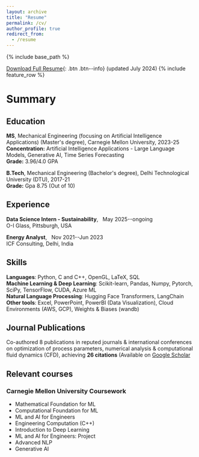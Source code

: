 ```yaml
---
layout: archive
title: "Resume"
permalink: /cv/
author_profile: true
redirect_from:
  - /resume
---
```


{% include base_path %}

[Download Full Resume](/images/Naman_Choudhary_Resume.pdf){: .btn .btn--info} (updated July 2024)
{% include feature_row %}

# Summary
## Education
**MS**, Mechanical Engineering (focusing on Artificial Intelligence Applications) (Master's degree), Carnegie Mellon University, 2023-25
<br /> 
**Concentration:** Artificial Intelligence Applications - Large Language Models, Generative AI, Time Series Forecasting
<br /> 
**Grade:** 3.96/4.0 GPA 

**B.Tech**, Mechanical Engineering (Bachelor's degree), Delhi Technological University (DTU), 2017-21 
<br /> 
**Grade:** Gpa 8.75 (Out of 10)

## Experience
**Data Science Intern - Sustainability**,  &nbsp; May 2025--ongoing <br />
O-I Glass, Pittsburgh, USA

**Energy Analyst**,  &nbsp; Nov 2021--Jun 2023 <br />
ICF Consulting, Delhi, India

## Skills

**Languages**: Python, C and C++, OpenGL, LaTeX, SQL <br />
**Machine Learning & Deep Learning**: Scikit-learn, Pandas, Numpy, Pytorch, SciPy, TensorFlow, CUDA, Azure ML <br />
**Natural Language Processing**: Hugging Face Transformers, LangChain <br />
**Other tools**: Excel, PowerPoint, PowerBI (Data Visualization), Cloud Environments (AWS, GCP), Weights & Biases (wandb) <br />

## Journal Publications
Co-authored 8 publications in reputed journals & international conferences on optimization of process parameters, numerical
analysis & computational fluid dynamics (CFD), achieving **26 citations** (Available on [Google Scholar](https://scholar.google.com/citations?user=v5qzgPwAAAAJ&hl=en)

## Relevant courses
### Carnegie Mellon University Coursework
* Mathematical Foundation for ML
* Computational Foundation for ML
* ML and AI for Engineers
* Engineering Computation (C++)
* Introduction to Deep Learning
* ML and AI for Engineers: Project
* Advanced NLP
* Generative AI
